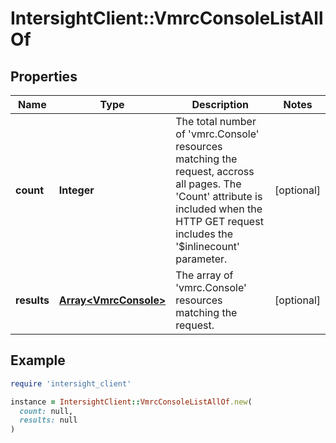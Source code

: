 # IntersightClient::VmrcConsoleListAllOf

## Properties

| Name | Type | Description | Notes |
| ---- | ---- | ----------- | ----- |
| **count** | **Integer** | The total number of &#39;vmrc.Console&#39; resources matching the request, accross all pages. The &#39;Count&#39; attribute is included when the HTTP GET request includes the &#39;$inlinecount&#39; parameter. | [optional] |
| **results** | [**Array&lt;VmrcConsole&gt;**](VmrcConsole.md) | The array of &#39;vmrc.Console&#39; resources matching the request. | [optional] |

## Example

```ruby
require 'intersight_client'

instance = IntersightClient::VmrcConsoleListAllOf.new(
  count: null,
  results: null
)
```

